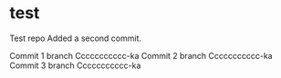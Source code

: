 # test
Test repo
Added a second commit.


Commit 1 branch Ccccccccccc-ka
Commit 2 branch Ccccccccccc-ka
Commit 3 branch Ccccccccccc-ka


